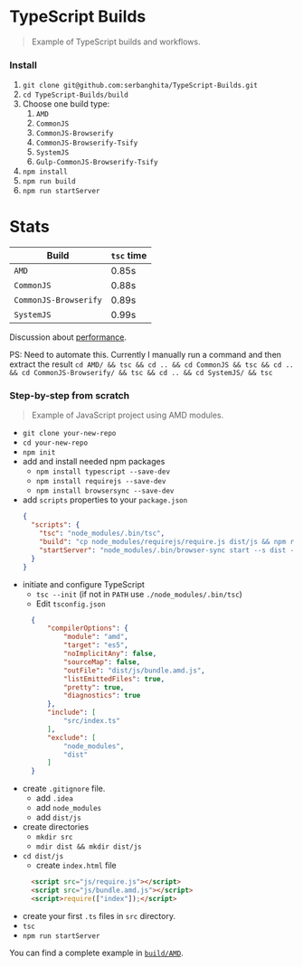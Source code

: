# TypeScript Builds
> Example of TypeScript builds and workflows.

### Install

1. `git clone git@github.com:serbanghita/TypeScript-Builds.git`
1. `cd TypeScript-Builds/build`
1. Choose one build type: 
    1. `AMD` 
    1. `CommonJS`
    1. `CommonJS-Browserify`
    1. `CommonJS-Browserify-Tsify`
    1. `SystemJS`
    1. `Gulp-CommonJS-Browserify-Tsify`
1. `npm install`
1. `npm run build`
1. `npm run startServer`

# Stats

| Build  | `tsc` time |
| ------------- | ------------- |
| `AMD`  | 0.85s  |
| `CommonJS`  | 0.88s  |
| `CommonJS-Browserify`  | 0.89s  |
| `SystemJS`  | 0.99s  |

Discussion about [performance](https://github.com/Microsoft/TypeScript/issues/13538).

PS: Need to automate this. Currently I manually run a command and then extract the result `cd AMD/ && tsc && cd .. && cd CommonJS && tsc && cd .. && cd CommonJS-Browserify/ && tsc && cd .. && cd SystemJS/ && tsc`

### Step-by-step from scratch
> Example of JavaScript project using AMD modules.

* `git clone your-new-repo`
* `cd your-new-repo`
* `npm init`
* add and install needed npm packages
    * `npm install typescript --save-dev`
    * `npm install requirejs --save-dev`
    * `npm install browsersync --save-dev`
* add `scripts` properties to your `package.json`
    ```json
    {
      "scripts": {
        "tsc": "node_modules/.bin/tsc",
        "build": "cp node_modules/requirejs/require.js dist/js && npm run tsc",
        "startServer": "node_modules/.bin/browser-sync start --s dist --f dist --port 3000 --reload-debounce 1500 --no-ui"
      }
    }
    ```
* initiate and configure TypeScript
  * `tsc --init` (if not in `PATH` use `./node_modules/.bin/tsc`)
  * Edit `tsconfig.json`
  ```json
    {
        "compilerOptions": {
            "module": "amd",
            "target": "es5",
            "noImplicitAny": false,
            "sourceMap": false,
            "outFile": "dist/js/bundle.amd.js",
            "listEmittedFiles": true,
            "pretty": true,
            "diagnostics": true
        },
        "include": [
            "src/index.ts"
        ],
        "exclude": [
            "node_modules",
            "dist"
        ]
    }
  ```
* create `.gitignore` file.
  * add `.idea`
  * add `node_modules`
  * add `dist/js`
* create directories
    * `mkdir src`
    * `mdir dist && mkdir dist/js`
* `cd dist/js`
  * create `index.html` file
  ```html
    <script src="js/require.js"></script>
    <script src="js/bundle.amd.js"></script>
    <script>require(["index"]);</script>
  ```
* create your first `.ts` files in `src` directory.
* `tsc`
* `npm run startServer`


You can find a complete example in [`build/AMD`](./build/AMD).